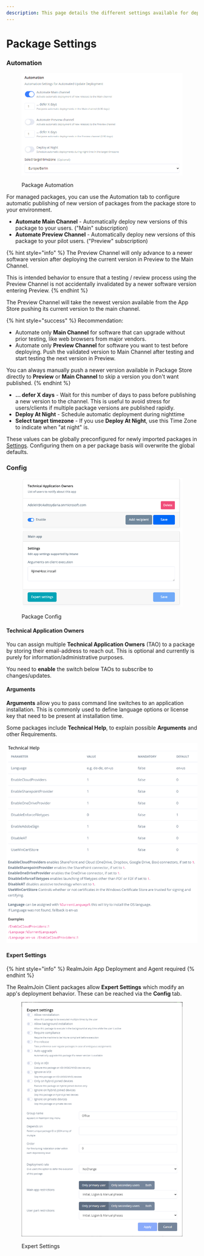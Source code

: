 ```yaml
---
description: This page details the different settings available for deployed packages
---
```


# Package Settings

### Automation

<figure><img src="../../../.gitbook/assets/image (219).png" alt=""><figcaption><p>Package Automation</p></figcaption></figure>

For managed packages, you can use the Automation tab to configure automatic publishing of new version of packages from the package store to your environment.

* **Automate Main Channel** - Automatically deploy new versions of this package to your users. ("Main" subscription)
* **Automate Preview Channel** - Automatically deploy new versions of this package to your pilot users. ("Preview" subscription)

{% hint style="info" %}
The Preview Channel will only advance to a newer software version after deploying the current version in Preview to the Main Channel.&#x20;

This is intended behavior to ensure that a testing / review process using the Preview Channel is not accidentally invalidated by a newer software version entering Preview.
{% endhint %}

The Preview Channel will take the newest version available from the App Store pushing its current version to the main channel.

{% hint style="success" %}
Recommendation:&#x20;

* Automate only **Main Channel** for software that can upgrade without prior testing, like web browsers from major vendors.
* Automate only **Preview Channel** for software you want to test before deploying. Push the validated version to Main Channel after testing and start testing the next version in Preview.

You can always manually push a newer version available in Package Store directly to **Preview** or **Main Channel** to skip a version you don't want published.
{% endhint %}

* **... defer X days** - Wait for this number of days to pass before publishing a new version to the channel. This is useful to avoid stress for users/clients if multiple package versions are published rapidly.
* **Deploy At Night** - Schedule automatic deployment during nighttime
* **Select target timezone** - If you use **Deploy At Night**, use this Time Zone to indicate when "at night" is.

These values can be globally preconfigured for newly imported packages in [Settings](../../realmjoin-settings/settings.md). Configuring them on a per package basis will overwrite the global defaults.



### Config

<figure><img src="../../../.gitbook/assets/image (315).png" alt=""><figcaption><p>Package Config</p></figcaption></figure>

#### Technical Application Owners

You can assign multiple **Technical Application Owners** (TAO) to a package by storing their email-address to reach out. This is optional and currently is purely for information/administrative purposes.&#x20;

You need to **enable** the switch below TAOs to subscribe to changes/updates.&#x20;

#### Arguments

**Arguments** allow you to pass command line switches to an application installation. This is commonly used to define language options or license key that need to be present at installation time.

Some packages include **Technical Help**, to explain possible **Arguments** and other Requirements.

![Technical Help for a Package](<../../../.gitbook/assets/image (47).png>)

#### Expert Settings

{% hint style="info" %}
RealmJoin App Deployment and Agent required
{% endhint %}

The RealmJoin Client packages allow **Expert Settings** which modify an app's deployment behavior. These can be reached via the **Config** tab.

<figure><img src="../../.gitbook/assets/image (5).png" alt=""><figcaption><p>Expert Settings</p></figcaption></figure>

